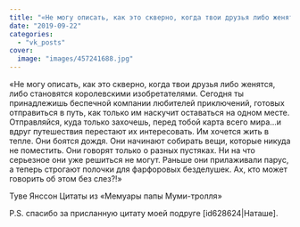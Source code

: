 ```yaml
---
title: "«Не могу описать, как это скверно, когда твои друзья либо женятся, либо становятся королевскими изоб..."
date: "2019-09-22"
categories: 
  - "vk_posts"
cover:
  image: "images/457241688.jpg"
---
```


«Не могу описать, как это скверно, когда твои друзья либо женятся, либо становятся королевскими изобретателями. Сегодня ты принадлежишь беспечной компании любителей приключений, готовых отправиться в путь, как только им наскучит оставаться на одном месте. Отправляйся, куда только захочешь, перед тобой карта всего мира...и вдруг путешествия перестают их интересовать. Им хочется жить в тепле. Они боятся дождя. Они начинают собирать вещи, которые никуда не поместить. Они говорят только о разных пустяках. Ни на что серьезное они уже решиться не могут. Раньше они прилаживали парус, а теперь строгают полочки для фарфоровых безделушек. Ах, кто может говорить об этом без слез?!»

<!--more-->

Туве Янссон Цитаты из «Мемуары папы Муми-тролля»

P.S. спасибо за присланную цитату моей подруге \[id628624|Наташе\].
